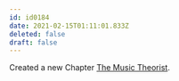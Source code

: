 ```yaml
---
id: id0184
date: 2021-02-15T01:11:01.833Z
deleted: false
draft: false
---
```


Created a new Chapter [The Music Theorist][1].

[1]: the-music-theorist.html
